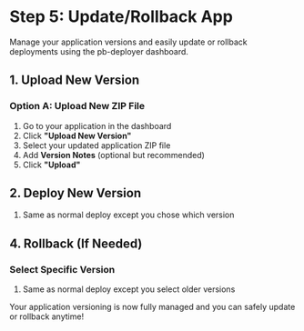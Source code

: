 # Step 5: Update/Rollback App

Manage your application versions and easily update or rollback deployments using the pb-deployer dashboard.

## 1. Upload New Version

### Option A: Upload New ZIP File
1. Go to your application in the dashboard
2. Click **"Upload New Version"**
3. Select your updated application ZIP file
4. Add **Version Notes** (optional but recommended)
5. Click **"Upload"**

## 2. Deploy New Version

1. Same as normal deploy except you chose which version

## 4. Rollback (If Needed)

### Select Specific Version
1. Same as normal deploy except you select older versions

Your application versioning is now fully managed and you can safely update or rollback anytime!
